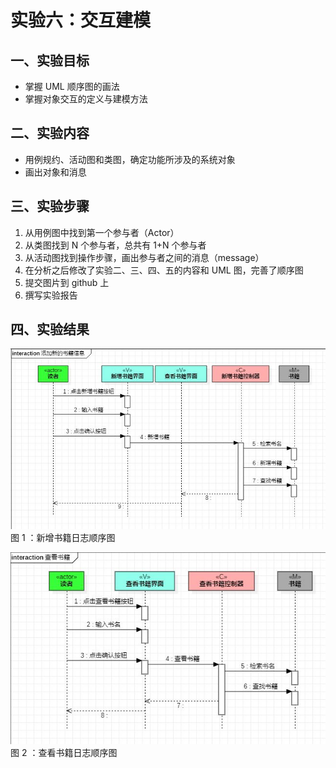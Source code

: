 # 实验六：交互建模

## 一、实验目标

* 掌握 UML 顺序图的画法
* 掌握对象交互的定义与建模方法

## 二、实验内容

* 用例规约、活动图和类图，确定功能所涉及的系统对象
* 画出对象和消息


## 三、实验步骤

1. 从用例图中找到第一个参与者（Actor）
2. 从类图找到 N 个参与者，总共有 1+N 个参与者
3. 从活动图找到操作步骤，画出参与者之间的消息（message）
4. 在分析之后修改了实验二、三、四、五的内容和 UML 图，完善了顺序图
5. 提交图片到 github 上
6. 撰写实验报告

## 四、实验结果

![新增书籍日志顺序图](./model6新增书籍日志.jpg)  
图 1 ：新增书籍日志顺序图

![查看书籍日志顺序图](./model6查看书籍日志.jpg)  
图 2 ：查看书籍日志顺序图
